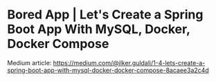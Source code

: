 # Bored App | Let's Create a Spring Boot App With MySQL, Docker, Docker Compose

Medium article: https://medium.com/@ilker.guldali/1-4-lets-create-a-spring-boot-app-with-mysql-docker-docker-compose-8acaee3a2c4d

